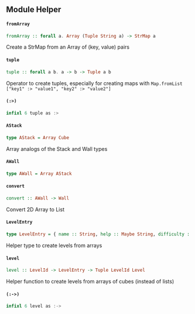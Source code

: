 ## Module Helper

#### `fromArray`

``` purescript
fromArray :: forall a. Array (Tuple String a) -> StrMap a
```

Create a StrMap from an Array of (key, value) pairs

#### `tuple`

``` purescript
tuple :: forall a b. a -> b -> Tuple a b
```

Operator to create tuples, especially for creating maps with
`Map.fromList ["key1" :> "value1", "key2" :> "value2"]`

#### `(:>)`

``` purescript
infixl 6 tuple as :>
```

#### `AStack`

``` purescript
type AStack = Array Cube
```

Array analogs of the Stack and Wall types

#### `AWall`

``` purescript
type AWall = Array AStack
```

#### `convert`

``` purescript
convert :: AWall -> Wall
```

Convert 2D Array to List

#### `LevelEntry`

``` purescript
type LevelEntry = { name :: String, help :: Maybe String, difficulty :: Difficulty, initial :: AWall, target :: AWall }
```

Helper type to create levels from arrays

#### `level`

``` purescript
level :: LevelId -> LevelEntry -> Tuple LevelId Level
```

Helper function to create levels from arrays of cubes (instead of lists)

#### `(:->)`

``` purescript
infixl 6 level as :->
```


